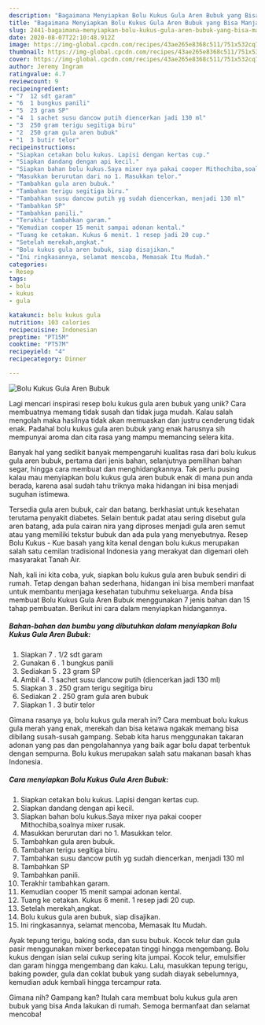 ```yaml
---
description: "Bagaimana Menyiapkan Bolu Kukus Gula Aren Bubuk yang Bisa Manjain Lidah"
title: "Bagaimana Menyiapkan Bolu Kukus Gula Aren Bubuk yang Bisa Manjain Lidah"
slug: 2441-bagaimana-menyiapkan-bolu-kukus-gula-aren-bubuk-yang-bisa-manjain-lidah
date: 2020-08-07T22:10:48.912Z
image: https://img-global.cpcdn.com/recipes/43ae265e8368c511/751x532cq70/bolu-kukus-gula-aren-bubuk-foto-resep-utama.jpg
thumbnail: https://img-global.cpcdn.com/recipes/43ae265e8368c511/751x532cq70/bolu-kukus-gula-aren-bubuk-foto-resep-utama.jpg
cover: https://img-global.cpcdn.com/recipes/43ae265e8368c511/751x532cq70/bolu-kukus-gula-aren-bubuk-foto-resep-utama.jpg
author: Jeremy Ingram
ratingvalue: 4.7
reviewcount: 9
recipeingredient:
- "7  12 sdt garam"
- "6  1 bungkus panili"
- "5  23 gram SP"
- "4  1 sachet susu dancow putih diencerkan jadi 130 ml"
- "3  250 gram terigu segitiga biru"
- "2  250 gram gula aren bubuk"
- "1  3 butir telor"
recipeinstructions:
- "Siapkan cetakan bolu kukus. Lapisi dengan kertas cup."
- "Siapkan dandang dengan api kecil."
- "Siapkan bahan bolu kukus.Saya mixer nya pakai cooper Mithochiba,soalnya mixer rusak."
- "Masukkan berurutan dari no 1. Masukkan telor."
- "Tambahkan gula aren bubuk."
- "Tambahan terigu segitiga biru."
- "Tambahkan susu dancow putih yg sudah diencerkan, menjadi 130 ml"
- "Tambahkan SP"
- "Tambahkan panili."
- "Terakhir tambahkan garam."
- "Kemudian cooper 15 menit sampai adonan kental."
- "Tuang ke cetakan. Kukus 6 menit. 1 resep jadi 20 cup."
- "Setelah merekah,angkat."
- "Bolu kukus gula aren bubuk, siap disajikan."
- "Ini ringkasannya, selamat mencoba, Memasak Itu Mudah."
categories:
- Resep
tags:
- bolu
- kukus
- gula

katakunci: bolu kukus gula 
nutrition: 103 calories
recipecuisine: Indonesian
preptime: "PT15M"
cooktime: "PT57M"
recipeyield: "4"
recipecategory: Dinner

---
```



![Bolu Kukus Gula Aren Bubuk](https://img-global.cpcdn.com/recipes/43ae265e8368c511/751x532cq70/bolu-kukus-gula-aren-bubuk-foto-resep-utama.jpg)

Lagi mencari inspirasi resep bolu kukus gula aren bubuk yang unik? Cara membuatnya memang tidak susah dan tidak juga mudah. Kalau salah mengolah maka hasilnya tidak akan memuaskan dan justru cenderung tidak enak. Padahal bolu kukus gula aren bubuk yang enak harusnya sih mempunyai aroma dan cita rasa yang mampu memancing selera kita.

Banyak hal yang sedikit banyak mempengaruhi kualitas rasa dari bolu kukus gula aren bubuk, pertama dari jenis bahan, selanjutnya pemilihan bahan segar, hingga cara membuat dan menghidangkannya. Tak perlu pusing kalau mau menyiapkan bolu kukus gula aren bubuk enak di mana pun anda berada, karena asal sudah tahu triknya maka hidangan ini bisa menjadi suguhan istimewa.

Tersedia gula aren bubuk, cair dan batang. berkhasiat untuk kesehatan terutama penyakit diabetes. Selain bentuk padat atau sering disebut gula aren batang, ada pula cairan nira yang diproses menjadi gula aren semut atau yang memiliki tekstur bubuk dan ada pula yang menyebutnya. Resep Bolu Kukus - Kue basah yang kita kenal dengan bolu kukus merupakan salah satu cemilan tradisional Indonesia yang merakyat dan digemari oleh masyarakat Tanah Air.


Nah, kali ini kita coba, yuk, siapkan bolu kukus gula aren bubuk sendiri di rumah. Tetap dengan bahan sederhana, hidangan ini bisa memberi manfaat untuk membantu menjaga kesehatan tubuhmu sekeluarga. Anda bisa membuat Bolu Kukus Gula Aren Bubuk menggunakan 7 jenis bahan dan 15 tahap pembuatan. Berikut ini cara dalam menyiapkan hidangannya.

<!--inarticleads1-->

##### Bahan-bahan dan bumbu yang dibutuhkan dalam menyiapkan Bolu Kukus Gula Aren Bubuk:

1. Siapkan 7 . 1/2 sdt garam
1. Gunakan 6 . 1 bungkus panili
1. Sediakan 5 . 23 gram SP
1. Ambil 4 . 1 sachet susu dancow putih (diencerkan jadi 130 ml)
1. Siapkan 3 . 250 gram terigu segitiga biru
1. Sediakan 2 . 250 gram gula aren bubuk
1. Siapkan 1 . 3 butir telor


Gimana rasanya ya, bolu kukus gula merah ini? Cara membuat bolu kukus gula merah yang enak, merekah dan bisa ketawa ngakak memang bisa dibilang susah-susah gampang. Sebab kita harus menggunakan takaran adonan yang pas dan pengolahannya yang baik agar bolu dapat terbentuk dengan sempurna. Bolu kukus merupakan salah satu makanan basah khas Indonesia. 

<!--inarticleads2-->

##### Cara menyiapkan Bolu Kukus Gula Aren Bubuk:

1. Siapkan cetakan bolu kukus. Lapisi dengan kertas cup.
1. Siapkan dandang dengan api kecil.
1. Siapkan bahan bolu kukus.Saya mixer nya pakai cooper Mithochiba,soalnya mixer rusak.
1. Masukkan berurutan dari no 1. Masukkan telor.
1. Tambahkan gula aren bubuk.
1. Tambahan terigu segitiga biru.
1. Tambahkan susu dancow putih yg sudah diencerkan, menjadi 130 ml
1. Tambahkan SP
1. Tambahkan panili.
1. Terakhir tambahkan garam.
1. Kemudian cooper 15 menit sampai adonan kental.
1. Tuang ke cetakan. Kukus 6 menit. 1 resep jadi 20 cup.
1. Setelah merekah,angkat.
1. Bolu kukus gula aren bubuk, siap disajikan.
1. Ini ringkasannya, selamat mencoba, Memasak Itu Mudah.


Ayak tepung terigu, baking soda, dan susu bubuk. Kocok telur dan gula pasir menggunakan mixer berkecepatan tinggi hingga mengembang. Bolu kukus dengan isian selai cukup sering kita jumpai. Kocok telur, emulsifier dan garam hingga mengembang dan kaku. Lalu, masukkan tepung terigu, baking powder, gula dan coklat bubuk yang sudah diayak sebelumnya, kemudian aduk kembali hingga tercampur rata. 

Gimana nih? Gampang kan? Itulah cara membuat bolu kukus gula aren bubuk yang bisa Anda lakukan di rumah. Semoga bermanfaat dan selamat mencoba!

